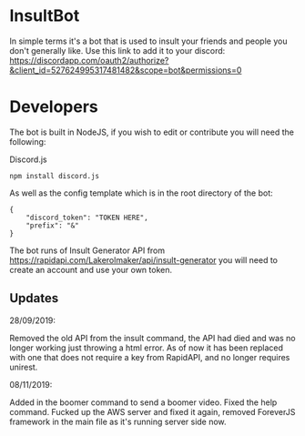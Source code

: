 # InsultBot

In simple terms it's a bot that is used to insult your friends and people you don't generally like.
Use this link to add it to your discord: https://discordapp.com/oauth2/authorize?&client_id=527624995317481482&scope=bot&permissions=0

# Developers

The bot is built in NodeJS, if you wish to edit or contribute you will need the following:

Discord.js

`npm install discord.js`

As well as the config template which is in the root directory of the bot:

```
{
    "discord_token": "TOKEN HERE",
    "prefix": "&"
}
```

The bot runs of Insult Generator API from https://rapidapi.com/Lakerolmaker/api/insult-generator you will need to create an account and use your own token.

## Updates

28/09/2019:

Removed the old API from the insult command, the API had died and was no longer working just throwing
a html error. As of now it has been replaced with one that does not require a key from RapidAPI, and no
longer requires unirest.

08/11/2019:

Added in the boomer command to send a boomer video. Fixed the help command. Fucked up the AWS 
server and fixed it again, removed ForeverJS framework in the main file as it's running server
side now.
